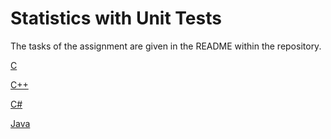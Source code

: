 # Statistics with Unit Tests

The tasks of the assignment are given in the README within the repository.


[C](https://classroom.github.com/a/dKwgM-Hg)

[C++](https://classroom.github.com/a/Y-A6y8kf)

[C#](https://classroom.github.com/a/0S0_1EWa)

[Java](https://classroom.github.com/a/LygigXQK)


